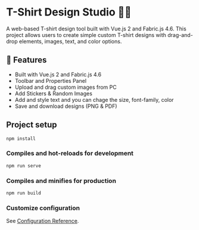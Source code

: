 # T-Shirt Design Studio 🎨👕

A web-based T-shirt design tool built with Vue.js 2 and Fabric.js 4.6. This project allows users to create simple custom T-shirt designs with drag-and-drop elements, images, text, and color options.

## 🚀 Features

- Built with Vue.js 2 and Fabric.js 4.6
- Toolbar and Properties Panel
- Upload and drag custom images from PC
- Add Stickers & Random Images
- Add and style text and you can chage the size, font-family, color
- Save and download designs (PNG & PDF)


## Project setup
```
npm install
```

### Compiles and hot-reloads for development
```
npm run serve
```

### Compiles and minifies for production
```
npm run build
```

### Customize configuration
See [Configuration Reference](https://cli.vuejs.org/config/).
